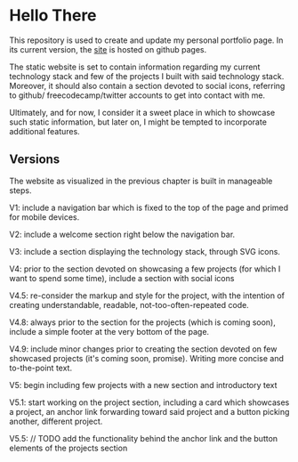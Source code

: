# Hello There

This repository is used to create and update my personal portfolio page. In its current version, the [site](https://borntofrappe.github.io/) is hosted on github pages. 

The static website is set to contain information regarding my current technology stack and few of the projects I built with said technology stack. Moreover, it should also contain a section devoted to social icons, referring to github/ freecodecamp/twitter accounts to get into contact with me.

Ultimately, and for now, I consider it a sweet place in which to showcase such static information, but later on, I might be tempted to incorporate additional features.

## Versions 

The website as visualized in the previous chapter is built in manageable steps.

V1: include a navigation bar which is fixed to the top of the page and primed for mobile devices.

V2: include a welcome section right below the navigation bar.

V3: include a section displaying the technology stack, through SVG icons.

V4: prior to the section devoted on showcasing a few projects (for which I want to spend some time), include a section with social icons

V4.5: re-consider the markup and style for the project, with the intention of creating understandable, readable, not-too-often-repeated code.

V4.8: always prior to the section for the projects (which is coming soon), include a simple footer at the very bottom of the page.

V4.9: include minor changes prior to creating the section devoted on few showcased projects (it's coming soon, promise). Writing more concise and to-the-point text.

V5: begin including few projects with a new section and introductory text

V5.1: start working on the project section, including a card which showcases a project, an anchor link forwarding toward said project and a button picking another, different project.

V5.5: // TODO add the functionality behind the anchor link and the button elements of the projects section
